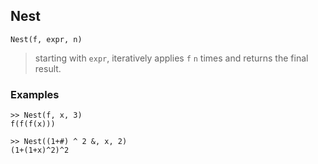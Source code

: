 ## Nest

```
Nest(f, expr, n)
```
> starting with `expr`, iteratively applies `f` `n` times and returns the final result.

### Examples
 
``` 
>> Nest(f, x, 3)
f(f(f(x)))
 
>> Nest((1+#) ^ 2 &, x, 2)
(1+(1+x)^2)^2
```
 
